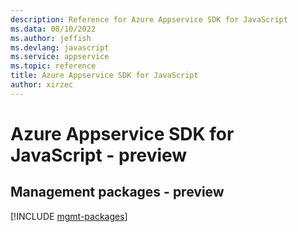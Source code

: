 ```yaml
---
description: Reference for Azure Appservice SDK for JavaScript
ms.data: 08/10/2022
ms.author: jeffish
ms.devlang: javascript
ms.service: appservice
ms.topic: reference
title: Azure Appservice SDK for JavaScript
author: xirzec
---
```

# Azure Appservice SDK for JavaScript - preview

## Management packages - preview
[!INCLUDE [mgmt-packages](appservice-mgmt-index.md)]
